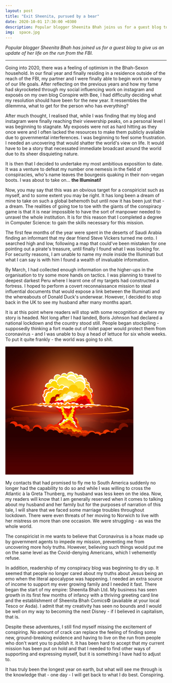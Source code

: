 ```yaml
---
layout: post
title: "Exit Sheenita, pursued by a bear"
date: 2020-10-01 17:30:00 +0300
description: Popular blogger Sheenita Bhah joins us for a guest blog to give us an update of her life on the run from the FBI.
img:  space.jpg
---
```

*Popular blogger Sheenita Bhah has joined us for a guest blog to give us an update of her life on the run from the FBI.*

---
Going into 2020, there was a feeling of optimism in the Bhah-Sexon household. In our final year and finally residing in a residence outside of the reach of the FBI, my partner and I were finally able to begin work on many of our life goals. After reflecting on the previous years and how my fame had skyrocketed through my social influencing work on instagram and exposés on my own blog Conspire with Bee, I had difficulty deciding what my resolution should have been for the new year. It ressembles the dilemmna, what to get for the person who has everything?

After much thought, I realised that, while I was finding that my blog and instagram were finally reaching their viewership peaks, on a personal level I was beginning to stagnate. My exposés were not as hard hitting as they once were and I often lacked the resources to make them publicly available due to governmental interferences. I was beginning to feel some frustration. I needed an uncovering that would shatter the world's view on life. It would have to be a story that necessated immediate broadcast around the world due to its sheer disquieting nature.

It is then that I decided to undertake my most ambitious exposition to date. It was a venture to defeat my number one nemesis in the field of conspiracies, who's name leaves the bourgeois quaking in their non-vegan boots. I was about to take on... **the Illuminati!**

Now, you may say that this was an obvious target for a conspiricist such as myself, and to some extent you may be right. It has long been a dream of mine to take on such a global behemoth but until now it has been just that - a dream. The realities of going toe to toe with the giants of the conspiracy game is that it is near impossible to have the sort of manpower needed to unravel the whole institution. It is for this reason that I completed a degree in Computer Science: to gain the skills necessary for this mission.

The first few months of the year were spent in the deserts of Saudi Arabia finding an informant that my dear friend Steve Vickers turned me onto. I searched high and low, following a map that could've been mistaken for one pointing out a pirate's treasure, until finally I found what I was looking for. For security reasons, I am unable to name my mole inside the Illuminati but what I can say is with him I found a wealth of invaluable information.

By March, I had collected enough information on the higher-ups in the organisation to try some more hands on tactics. I was planning to travel to deepest darkest Peru where I learnt one of my targets had constructed a fortress. I hoped to perform a covert reconnaissance mission to steal influential documents that would expose a link between the Illuminati and the whereabouts of Donald Duck's underwear. However, I decided to stop back in the UK to see my husband after many months apart.

It is at this point where readers will stop with some recognition at where my story is headed. Not long after I had landed, Boris Johnson had declared a national lockdown and the country stood still. People began stockpiling - supposedly thinking a fort made out of toilet paper would protect them from coronavirus - and I was unable to buy a head of lettuce for six whole weeks. To put it quite frankly - the world was going to shit.

<img src="../assets/img/nuclear-explosion.jpg" alt="explosion" width="400"/>

My contacts that had promised to fly me to South America suddenly no longer had the capability to do so and while I was willing to cross the Atlantic à la Greta Thunberg, my husband was less keen on the idea. Now, my readers will know that I am generally reserved when it comes to talking about my husband and her family but for the purposes of narration of this tale, I will share that we faced some marriage troubles throughout lockdown. There were even threats of her moving to Norwich to live with her mistress on more than one occasion. We were struggling - as was the whole world.

The conspiricist in me wants to believe that Coronavirus is a hoax made up by government agents to impede my mission, preventing me from uncovering more holy truths. However, believing such things would put me on the same level as the Covid-denying Americans, which I vehemently refuse.

In addition, readership of my conspiracy blog was beginning to dry up. It seemed that people no longer cared about my truths about Jesus being an emo when the literal apocalypse was happening. I needed an extra source of income to support my ever growing family and I needed it fast. There began the start of my empire: Sheenita Bhah Ltd. My business has seen growth in its first few months of infancy with a thriving greeting card line and the establishment of Sheenita Bhah Comics© (available at your local Tesco or Asda). I admit that my creativity has seen no bounds and I would be well on my way to becoming the next Disney - if I believed in capitalism, that is. 

Despite these adventures, I still find myself missing the excitement of conspiring. No amount of crack can replace the feeling of finding some new, ground-breaking evidence and having to live on the run from people who don't want you to publish it. It has been hard to accept that my current mission has been put on hold and that I needed to find other ways of supporting and expressing myself, but it is something I have had to adjust to.

It has truly been the longest year on earth, but what will see me through is the knowledge that - one day - I will get back to what I do best. Conspiring.